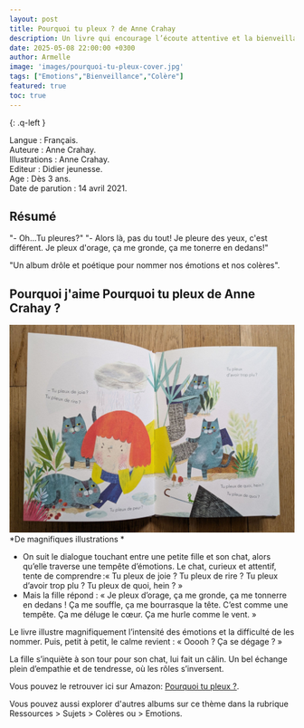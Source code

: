 ```yaml
---
layout: post
title: Pourquoi tu pleux ? de Anne Crahay 
description: Un livre qui encourage l’écoute attentive et la bienveillance, tout en dédramatisant les larmes. Un support précieux pour apprendre à accueillir les émotions, simplement, sans jugement.
date: 2025-05-08 22:00:00 +0300
author: Armelle
image: 'images/pourquoi-tu-pleux-cover.jpg'
tags: ["Emotions","Bienveillance","Colère"]
featured: true
toc: true
---
```


{: .q-left }

Langue : Français.      
Auteure : Anne Crahay.                     
Illustrations : Anne Crahay.            
Editeur : Didier jeunesse.             
Age : Dès 3 ans.     
Date de parution : 14 avril 2021.   

## Résumé

"- Oh...Tu pleures?"
"- Alors là, pas du tout! Je pleure des yeux, c'est différent. Je pleux d'orage, ça me gronde, ça me tonerre en dedans!"

"Un album drôle et poétique pour nommer nos émotions et nos colères".

## Pourquoi j'aime Pourquoi tu pleux de Anne Crahay ?

![De magnifiques illustrations](images/pourquoi-tu-pleux-int.jpg)
*De magnifiques illustrations *
- On suit le dialogue touchant entre une petite fille et son chat, alors qu’elle traverse une tempête d’émotions. Le chat, curieux et attentif, tente de comprendre :« Tu pleux de joie ? Tu pleux de rire ? Tu pleux d’avoir trop plu ? Tu pleux de quoi, hein ? »
- Mais la fille répond : « Je pleux d’orage, ça me gronde, ça me tonnerre en dedans ! Ça me souffle, ça me bourrasque la tête. C’est comme une tempête. Ça me déluge le cœur. Ça me hurle comme le vent. »

Le livre illustre magnifiquement l’intensité des émotions et la difficulté de les nommer. Puis, petit à petit, le calme revient : « Ooooh ? Ça se dégage ? »

La fille s’inquiète à son tour pour son chat, lui fait un câlin. Un bel échange plein d’empathie et de tendresse, où les rôles s’inversent.

Vous pouvez le retrouver ici sur Amazon: [Pourquoi tu pleux ?](https://amzn.to/3FFKsiQ). 

Vous pouvez aussi explorer d'autres albums sur ce thème dans la rubrique Ressources > Sujets > Colères ou > Emotions.





